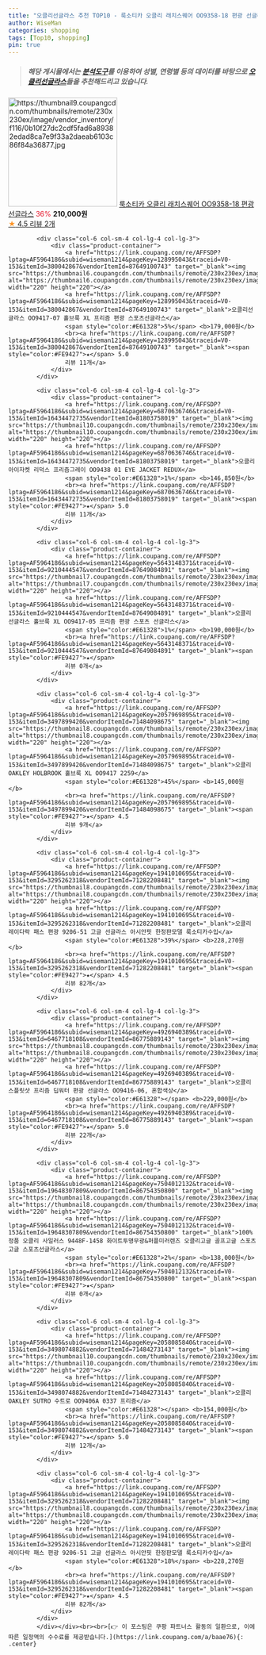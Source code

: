 ```yaml
---
title: "오클리선글라스 추천 TOP10 - 룩소티카 오클리 래치스퀘어 OO9358-18 편광 선글라스"
author: WiseMan
categories: shopping
tags: [Top10, shopping]
pin: true
---
```


> ##### 해당 게시물에서는 [**분석도구**](https://itemscout.io/)를 이용하여 **성별**, **연령별** 등의 데이터를 바탕으로 [**오클리선글라스**](https://link.coupang.com/a/baae76)들을 추천해드리고 있습니다.
<div class="container"><div class="row">
            <div class="col-6 col-sm-4 col-lg-4 col-lg-3">
                <div class="product-container">
                    <a href="https://link.coupang.com/re/AFFSDP?lptag=AF5964186&subid=wiseman1214&pageKey=6713808672&traceid=V0-153&itemId=15595420907&vendorItemId=82973714447" target="_blank"><img src="https://thumbnail9.coupangcdn.com/thumbnails/remote/230x230ex/image/vendor_inventory/f116/0b10f27dc2cdf5fad6a89382edad8ca7e9f33a2daeab6103c86f84a36877.jpg" alt="https://thumbnail9.coupangcdn.com/thumbnails/remote/230x230ex/image/vendor_inventory/f116/0b10f27dc2cdf5fad6a89382edad8ca7e9f33a2daeab6103c86f84a36877.jpg" width="220" height="220"></a>
                    <a href="https://link.coupang.com/re/AFFSDP?lptag=AF5964186&subid=wiseman1214&pageKey=6713808672&traceid=V0-153&itemId=15595420907&vendorItemId=82973714447" target="_blank">룩소티카 오클리 래치스퀘어 OO9358-18 편광 선글라스</a>
                    <span style="color:#E61328">36%</span> <b>210,000원</b>
                    <br><a href="https://link.coupang.com/re/AFFSDP?lptag=AF5964186&subid=wiseman1214&pageKey=6713808672&traceid=V0-153&itemId=15595420907&vendorItemId=82973714447" target="_blank"><span style="color:#FE9427">★</span> 4.5
                    리뷰 2개</a>
                </div>
            </div>
            
            <div class="col-6 col-sm-4 col-lg-4 col-lg-3">
                <div class="product-container">
                    <a href="https://link.coupang.com/re/AFFSDP?lptag=AF5964186&subid=wiseman1214&pageKey=128995043&traceid=V0-153&itemId=380042867&vendorItemId=87649100743" target="_blank"><img src="https://thumbnail6.coupangcdn.com/thumbnails/remote/230x230ex/image/vendor_inventory/883c/a107905d699cab4eabab01890d9b734ea2e14cb84b279dd617f7f8a922e4.jpg" alt="https://thumbnail6.coupangcdn.com/thumbnails/remote/230x230ex/image/vendor_inventory/883c/a107905d699cab4eabab01890d9b734ea2e14cb84b279dd617f7f8a922e4.jpg" width="220" height="220"></a>
                    <a href="https://link.coupang.com/re/AFFSDP?lptag=AF5964186&subid=wiseman1214&pageKey=128995043&traceid=V0-153&itemId=380042867&vendorItemId=87649100743" target="_blank">오클리선글라스 OO9417-07 홀브룩 XL 프리즘 편광 스포츠선글라스</a>
                    <span style="color:#E61328">5%</span> <b>179,000원</b>
                    <br><a href="https://link.coupang.com/re/AFFSDP?lptag=AF5964186&subid=wiseman1214&pageKey=128995043&traceid=V0-153&itemId=380042867&vendorItemId=87649100743" target="_blank"><span style="color:#FE9427">★</span> 5.0
                    리뷰 11개</a>
                </div>
            </div>
            
            <div class="col-6 col-sm-4 col-lg-4 col-lg-3">
                <div class="product-container">
                    <a href="https://link.coupang.com/re/AFFSDP?lptag=AF5964186&subid=wiseman1214&pageKey=6870636746&traceid=V0-153&itemId=16434472735&vendorItemId=81803758019" target="_blank"><img src="https://thumbnail10.coupangcdn.com/thumbnails/remote/230x230ex/image/vendor_inventory/24f9/8d863e60a931949c171c27d3fa1e01abdb74e4a74b715256d7190a327683.jpg" alt="https://thumbnail10.coupangcdn.com/thumbnails/remote/230x230ex/image/vendor_inventory/24f9/8d863e60a931949c171c27d3fa1e01abdb74e4a74b715256d7190a327683.jpg" width="220" height="220"></a>
                    <a href="https://link.coupang.com/re/AFFSDP?lptag=AF5964186&subid=wiseman1214&pageKey=6870636746&traceid=V0-153&itemId=16434472735&vendorItemId=81803758019" target="_blank">오클리 아이자켓 리덕스 프리즘그레이 OO9438 01 EYE JACKET REDUX</a>
                    <span style="color:#E61328">1%</span> <b>146,850원</b>
                    <br><a href="https://link.coupang.com/re/AFFSDP?lptag=AF5964186&subid=wiseman1214&pageKey=6870636746&traceid=V0-153&itemId=16434472735&vendorItemId=81803758019" target="_blank"><span style="color:#FE9427">★</span> 5.0
                    리뷰 11개</a>
                </div>
            </div>
            
            <div class="col-6 col-sm-4 col-lg-4 col-lg-3">
                <div class="product-container">
                    <a href="https://link.coupang.com/re/AFFSDP?lptag=AF5964186&subid=wiseman1214&pageKey=5643148371&traceid=V0-153&itemId=9210444547&vendorItemId=87649084891" target="_blank"><img src="https://thumbnail7.coupangcdn.com/thumbnails/remote/230x230ex/image/vendor_inventory/85ef/d3cc3457f872616803248398c18d33497c27398843eaf09323490727f8cd.jpg" alt="https://thumbnail7.coupangcdn.com/thumbnails/remote/230x230ex/image/vendor_inventory/85ef/d3cc3457f872616803248398c18d33497c27398843eaf09323490727f8cd.jpg" width="220" height="220"></a>
                    <a href="https://link.coupang.com/re/AFFSDP?lptag=AF5964186&subid=wiseman1214&pageKey=5643148371&traceid=V0-153&itemId=9210444547&vendorItemId=87649084891" target="_blank">오클리 선글라스 홀브룩 XL OO9417-05 프리즘 편광 스포츠 선글라스</a>
                    <span style="color:#E61328">1%</span> <b>190,000원</b>
                    <br><a href="https://link.coupang.com/re/AFFSDP?lptag=AF5964186&subid=wiseman1214&pageKey=5643148371&traceid=V0-153&itemId=9210444547&vendorItemId=87649084891" target="_blank"><span style="color:#FE9427">★</span> 
                    리뷰 0개</a>
                </div>
            </div>
            
            <div class="col-6 col-sm-4 col-lg-4 col-lg-3">
                <div class="product-container">
                    <a href="https://link.coupang.com/re/AFFSDP?lptag=AF5964186&subid=wiseman1214&pageKey=2057969895&traceid=V0-153&itemId=3497899420&vendorItemId=71484098675" target="_blank"><img src="https://thumbnail8.coupangcdn.com/thumbnails/remote/230x230ex/image/vendor_inventory/d1c4/a754984b7ff0ee508adf724d72cab57ac980c2e632fe581fe80e9ec342de.jpg" alt="https://thumbnail8.coupangcdn.com/thumbnails/remote/230x230ex/image/vendor_inventory/d1c4/a754984b7ff0ee508adf724d72cab57ac980c2e632fe581fe80e9ec342de.jpg" width="220" height="220"></a>
                    <a href="https://link.coupang.com/re/AFFSDP?lptag=AF5964186&subid=wiseman1214&pageKey=2057969895&traceid=V0-153&itemId=3497899420&vendorItemId=71484098675" target="_blank">오클리 OAKLEY HOLBROOK 홀브룩 XL OO9417 2259</a>
                    <span style="color:#E61328">45%</span> <b>145,000원</b>
                    <br><a href="https://link.coupang.com/re/AFFSDP?lptag=AF5964186&subid=wiseman1214&pageKey=2057969895&traceid=V0-153&itemId=3497899420&vendorItemId=71484098675" target="_blank"><span style="color:#FE9427">★</span> 4.5
                    리뷰 9개</a>
                </div>
            </div>
            
            <div class="col-6 col-sm-4 col-lg-4 col-lg-3">
                <div class="product-container">
                    <a href="https://link.coupang.com/re/AFFSDP?lptag=AF5964186&subid=wiseman1214&pageKey=1941010695&traceid=V0-153&itemId=3295262318&vendorItemId=71282208481" target="_blank"><img src="https://thumbnail8.coupangcdn.com/thumbnails/remote/230x230ex/image/vendor_inventory/de9c/01cd82deafd8ccc4e4024ba7fb8021786aeae25d96aa4f37a8d44b8dd68a.JPG" alt="https://thumbnail8.coupangcdn.com/thumbnails/remote/230x230ex/image/vendor_inventory/de9c/01cd82deafd8ccc4e4024ba7fb8021786aeae25d96aa4f37a8d44b8dd68a.JPG" width="220" height="220"></a>
                    <a href="https://link.coupang.com/re/AFFSDP?lptag=AF5964186&subid=wiseman1214&pageKey=1941010695&traceid=V0-153&itemId=3295262318&vendorItemId=71282208481" target="_blank">오클리 레이다락 패스 편광 9206-51 고글 선글라스 아시안핏 한정판모델 룩소티카수입</a>
                    <span style="color:#E61328">39%</span> <b>228,270원</b>
                    <br><a href="https://link.coupang.com/re/AFFSDP?lptag=AF5964186&subid=wiseman1214&pageKey=1941010695&traceid=V0-153&itemId=3295262318&vendorItemId=71282208481" target="_blank"><span style="color:#FE9427">★</span> 4.5
                    리뷰 82개</a>
                </div>
            </div>
            
            <div class="col-6 col-sm-4 col-lg-4 col-lg-3">
                <div class="product-container">
                    <a href="https://link.coupang.com/re/AFFSDP?lptag=AF5964186&subid=wiseman1214&pageKey=4926940389&traceid=V0-153&itemId=6467718108&vendorItemId=86775889143" target="_blank"><img src="https://thumbnail8.coupangcdn.com/thumbnails/remote/230x230ex/image/vendor_inventory/d81a/296acf0f94013c1d382ede6437b7e125121f124e17c026a187f361773092.jpg" alt="https://thumbnail8.coupangcdn.com/thumbnails/remote/230x230ex/image/vendor_inventory/d81a/296acf0f94013c1d382ede6437b7e125121f124e17c026a187f361773092.jpg" width="220" height="220"></a>
                    <a href="https://link.coupang.com/re/AFFSDP?lptag=AF5964186&subid=wiseman1214&pageKey=4926940389&traceid=V0-153&itemId=6467718108&vendorItemId=86775889143" target="_blank">오클리 스플릿샷 프리즘 딥워터 편광 선글라스 OO9416-06, 혼합색상</a>
                    <span style="color:#E61328"></span> <b>229,000원</b>
                    <br><a href="https://link.coupang.com/re/AFFSDP?lptag=AF5964186&subid=wiseman1214&pageKey=4926940389&traceid=V0-153&itemId=6467718108&vendorItemId=86775889143" target="_blank"><span style="color:#FE9427">★</span> 5.0
                    리뷰 22개</a>
                </div>
            </div>
            
            <div class="col-6 col-sm-4 col-lg-4 col-lg-3">
                <div class="product-container">
                    <a href="https://link.coupang.com/re/AFFSDP?lptag=AF5964186&subid=wiseman1214&pageKey=7504012132&traceid=V0-153&itemId=19648307809&vendorItemId=86754350800" target="_blank"><img src="https://thumbnail8.coupangcdn.com/thumbnails/remote/230x230ex/image/vendor_inventory/ce90/17647cca54fe1012a0491b1ff91a4deda02071ec3fc0b308bd311742c47f.jpg" alt="https://thumbnail8.coupangcdn.com/thumbnails/remote/230x230ex/image/vendor_inventory/ce90/17647cca54fe1012a0491b1ff91a4deda02071ec3fc0b308bd311742c47f.jpg" width="220" height="220"></a>
                    <a href="https://link.coupang.com/re/AFFSDP?lptag=AF5964186&subid=wiseman1214&pageKey=7504012132&traceid=V0-153&itemId=19648307809&vendorItemId=86754350800" target="_blank">100%정품 오클리 사일러스 9448F-1458 화이트투명무광&퍼플미러렌즈 오클리고글 골프고글 스포츠고글 스포츠선글라스</a>
                    <span style="color:#E61328">2%</span> <b>138,000원</b>
                    <br><a href="https://link.coupang.com/re/AFFSDP?lptag=AF5964186&subid=wiseman1214&pageKey=7504012132&traceid=V0-153&itemId=19648307809&vendorItemId=86754350800" target="_blank"><span style="color:#FE9427">★</span> 
                    리뷰 0개</a>
                </div>
            </div>
            
            <div class="col-6 col-sm-4 col-lg-4 col-lg-3">
                <div class="product-container">
                    <a href="https://link.coupang.com/re/AFFSDP?lptag=AF5964186&subid=wiseman1214&pageKey=2058085840&traceid=V0-153&itemId=3498074882&vendorItemId=71484273143" target="_blank"><img src="https://thumbnail10.coupangcdn.com/thumbnails/remote/230x230ex/image/vendor_inventory/a268/647e712507ed4d40f1a6fd83a5d477916461abf208a4fbcc0f6b9a30f3c4.jpg" alt="https://thumbnail10.coupangcdn.com/thumbnails/remote/230x230ex/image/vendor_inventory/a268/647e712507ed4d40f1a6fd83a5d477916461abf208a4fbcc0f6b9a30f3c4.jpg" width="220" height="220"></a>
                    <a href="https://link.coupang.com/re/AFFSDP?lptag=AF5964186&subid=wiseman1214&pageKey=2058085840&traceid=V0-153&itemId=3498074882&vendorItemId=71484273143" target="_blank">오클리 OAKLEY SUTRO 수트로 OO9406A 0337 프리즘</a>
                    <span style="color:#E61328"></span> <b>154,000원</b>
                    <br><a href="https://link.coupang.com/re/AFFSDP?lptag=AF5964186&subid=wiseman1214&pageKey=2058085840&traceid=V0-153&itemId=3498074882&vendorItemId=71484273143" target="_blank"><span style="color:#FE9427">★</span> 5.0
                    리뷰 12개</a>
                </div>
            </div>
            
            <div class="col-6 col-sm-4 col-lg-4 col-lg-3">
                <div class="product-container">
                    <a href="https://link.coupang.com/re/AFFSDP?lptag=AF5964186&subid=wiseman1214&pageKey=1941010695&traceid=V0-153&itemId=3295262318&vendorItemId=71282208481" target="_blank"><img src="https://thumbnail8.coupangcdn.com/thumbnails/remote/230x230ex/image/vendor_inventory/de9c/01cd82deafd8ccc4e4024ba7fb8021786aeae25d96aa4f37a8d44b8dd68a.JPG" alt="https://thumbnail8.coupangcdn.com/thumbnails/remote/230x230ex/image/vendor_inventory/de9c/01cd82deafd8ccc4e4024ba7fb8021786aeae25d96aa4f37a8d44b8dd68a.JPG" width="220" height="220"></a>
                    <a href="https://link.coupang.com/re/AFFSDP?lptag=AF5964186&subid=wiseman1214&pageKey=1941010695&traceid=V0-153&itemId=3295262318&vendorItemId=71282208481" target="_blank">오클리 레이다락 패스 편광 9206-51 고글 선글라스 아시안핏 한정판모델 룩소티카수입</a>
                    <span style="color:#E61328">18%</span> <b>228,270원</b>
                    <br><a href="https://link.coupang.com/re/AFFSDP?lptag=AF5964186&subid=wiseman1214&pageKey=1941010695&traceid=V0-153&itemId=3295262318&vendorItemId=71282208481" target="_blank"><span style="color:#FE9427">★</span> 4.5
                    리뷰 82개</a>
                </div>
            </div>
            </div></div><br><br>[👉 이 포스팅은 쿠팡 파트너스 활동의 일환으로, 이에 따른 일정액의 수수료를 제공받습니다.](https://link.coupang.com/a/baae76){: .center}